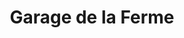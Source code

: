 ---
title: "Garage de la Ferme"
url: /saint-etienne-du-rouvray/garage-de-la-ferme/
shop: réparation de voitures
---